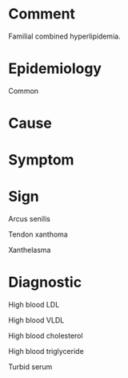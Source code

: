 # Comment

Familial combined hyperlipidemia.

# Epidemiology

Common

# Cause

# Symptom

# Sign

Arcus senilis

Tendon xanthoma

Xanthelasma

# Diagnostic

High blood LDL

High blood VLDL

High blood cholesterol

High blood triglyceride

Turbid serum

